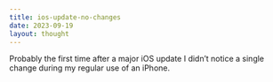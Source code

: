 ```yaml
---
title: ios-update-no-changes
date: 2023-09-19
layout: thought
---
```

Probably the first time after a major iOS update I didn’t notice a single change during my regular use of an iPhone.